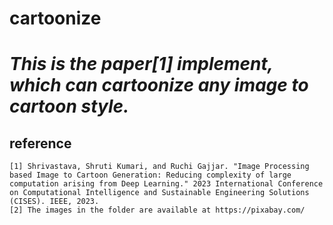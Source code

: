 # cartoonize

# *This is the paper[1] implement, which can cartoonize any image to cartoon style.*

## reference
    [1] Shrivastava, Shruti Kumari, and Ruchi Gajjar. "Image Processing based Image to Cartoon Generation: Reducing complexity of large computation arising from Deep Learning." 2023 International Conference on Computational Intelligence and Sustainable Engineering Solutions (CISES). IEEE, 2023.
    [2] The images in the folder are available at https://pixabay.com/
